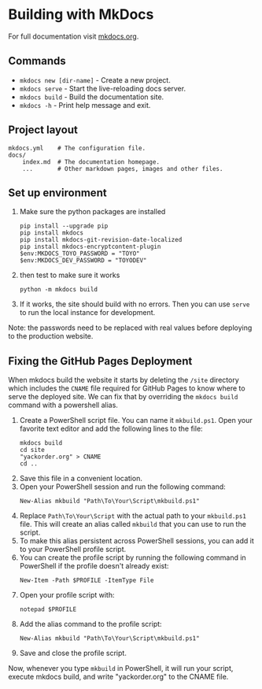 # Building with MkDocs

For full documentation visit [mkdocs.org](https://www.mkdocs.org).

## Commands

* `mkdocs new [dir-name]` - Create a new project.
* `mkdocs serve` - Start the live-reloading docs server.
* `mkdocs build` - Build the documentation site.
* `mkdocs -h` - Print help message and exit.

## Project layout

    mkdocs.yml    # The configuration file.
    docs/
        index.md  # The documentation homepage.
        ...       # Other markdown pages, images and other files.


## Set up environment
1. Make sure the python packages are installed
    ```
    pip install --upgrade pip
    pip install mkdocs
    pip install mkdocs-git-revision-date-localized
    pip install mkdocs-encryptcontent-plugin
    $env:MKDOCS_TOYO_PASSWORD = "TOYO"
    $env:MKDOCS_DEV_PASSWORD = "TOYODEV"
    ```
2. then test to make sure it works
    ```
    python -m mkdocs build
    ```
3. If it works, the site should build with no errors. Then you can use `serve` to run the local instance for development.

Note: the passwords need to be replaced with real values before deploying to the production website.

## Fixing the GitHub Pages Deployment

When mkdocs build the website it starts by deleting the `/site` directory which includes the `CNAME` file required for GitHub Pages to know where to serve the deployed site. We can fix that by overriding the `mkdocs build` command with a powershell alias.


1. Create a PowerShell script file. You can name it `mkbuild.ps1`. Open your favorite text editor and add the following lines to the file:
    ```
    mkdocs build
    cd site
    "yackorder.org" > CNAME
    cd ..
    ```
2. Save this file in a convenient location.
3. Open your PowerShell session and run the following command:
    ```
    New-Alias mkbuild "Path\To\Your\Script\mkbuild.ps1"
    ```
4. Replace `Path\To\Your\Script` with the actual path to your `mkbuild.ps1` file. This will create an alias called `mkbuild` that you can use to run the script.
5. To make this alias persistent across PowerShell sessions, you can add it to your PowerShell profile script. 
6. You can create the profile script by running the following command in PowerShell if the profile doesn't already exist:
    ```
    New-Item -Path $PROFILE -ItemType File 
    ```
7. Open your profile script with:
    ```
    notepad $PROFILE
    ```
8. Add the alias command to the profile script:
    ```
    New-Alias mkbuild "Path\To\Your\Script\mkbuild.ps1"
    ```
9. Save and close the profile script.

Now, whenever you type `mkbuild` in PowerShell, it will run your script, execute mkdocs build, and write "yackorder.org" to the CNAME file. 